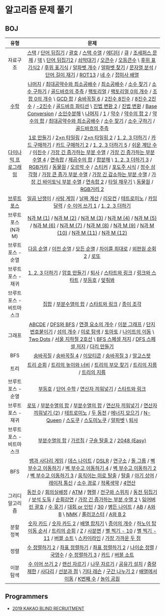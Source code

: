 # 알고리즘 문제 풀기

## BOJ

유형 | 문제
:-:|:-:
자료구조 | [스택](https://gist.github.com/ycj1212/c36ba20a90c20117c2f9d58396a7c0f9) / [단어 뒤집기](https://gist.github.com/ycj1212/4d560e943b82e151cb5058b280c25e22) / [괄호](https://gist.github.com/ycj1212/d5aeee556c0e1fafe8feba592bb17472) / [스택 수열](https://gist.github.com/ycj1212/f375d8303c394e4c6d5186c2ab7c4858) / [에디터](https://gist.github.com/ycj1212/8ed5f77e84a67e5508a736b686c720e0) / [큐](https://gist.github.com/ycj1212/5c46e21d019551002c10f2893495d841) / [조세퍼스 문제](https://gist.github.com/ycj1212/bf1b5819bb8cfb2cfc786e4e3cea9836) / [덱](https://gist.github.com/ycj1212/77ef17c765f7cef9f232e4bc62df42a2) \ [단어 뒤집기2](https://gist.github.com/ycj1212/81742cd92e7d2edaec1fe52ae4422f57) / [쇠막대기](https://gist.github.com/ycj1212/dbc47f226838ad1172dee68dd2c21ebb) / [오큰수](https://gist.github.com/ycj1212/ddc01b5c8e5be026472106142cba767d) / [오등큰수](https://gist.github.com/ycj1212/6586f73e463634d1441e229d67a13886) \ [후위 표기식2](https://gist.github.com/ycj1212/c16aafd24cde58bf212d5454f2ce37e3) / [후위 표기식](https://gist.github.com/ycj1212/138fa1a186af29c6ebcaf1c2ec280d51) / [알파벳 개수](https://gist.github.com/ycj1212/44450c5df3e48539ee51bc3b8e281520) / [알파벳 찾기](https://gist.github.com/ycj1212/395e8ed383e547ad0488cc2ccf2680c2) / [문자열 분석](https://gist.github.com/ycj1212/042bc9204655ad49c543aaca99ff6d3b) / [단어 길이 재기](https://gist.github.com/ycj1212/4ab8729bb09bd626c1e4f2589949c42e) / [ROT13](https://gist.github.com/ycj1212/a34df9975b3dbdca269c9e5d196f32cc) / [네 수](https://gist.github.com/ycj1212/aa2d5a4d083dbb00ae4904e17cc22546) / [접미사 배열](https://gist.github.com/ycj1212/79816511cebc14cb2b594453e166a33d)
[수학](./300.md) | [나머지](https://gist.github.com/ycj1212/d38017fa0316b58e37c9278dd8b7b9a8) / [최대공약수와 최소공배수](https://gist.github.com/ycj1212/1e2740d7629573e7b101e0c7f757c744) / [최소공배수](https://gist.github.com/ycj1212/d17084735c4eb79570a0ccfc55009c6f) / [소수 찾기](https://gist.github.com/ycj1212/c1754da0ea2e01eaca9de4f89ab31c95) / [소수 구하기](https://gist.github.com/ycj1212/ac1d79fed38e7b49a9c943b98af4116c) / [골드바흐의 추측](https://gist.github.com/ycj1212/9d514d9b075d19788f8419ba9f71751d) / [팩토리얼](https://gist.github.com/ycj1212/7a9299ebd68996b0910822dbb5d33c4d) / [팩토리얼 0의 개수](https://gist.github.com/ycj1212/3e283d82ec15daa294fa3680821bcb61) / [조합 0의 개수](https://gist.github.com/ycj1212/cb35c0836965a900da77a199bec2bc31) \ [GCD 합](https://gist.github.com/ycj1212/680ca8a83cec61a0235ec62454a60d36) / [숨바꼭질 6](https://gist.github.com/ycj1212/b64b859e6462873f7964c86bfb8c5c67) / [2진수 8진수](https://gist.github.com/ycj1212/77b2f75b1565928faa3d0426045caadd) / [8진수 2진수](https://gist.github.com/ycj1212/8597cfb9465b98e9680eebeab9987132) / [-2진수](https://gist.github.com/ycj1212/4cd716a712ef8fa0a476c3e9c9560a22) / [골드바흐 파티션](https://gist.github.com/ycj1212/749532d05061768f9b91afb4d8f3d313) \ [진법 변환 2](https://gist.github.com/ycj1212/a3f6b722048eb4e67516ddc5b4e67402) / [진법 변환](https://gist.github.com/ycj1212/a03aac0ef787fffe3be171dd29c7f57b) / [Base Conversion](https://gist.github.com/ycj1212/5349f7b96a25b949c6d8d6b499e3bca7) / [소인수분해](https://gist.github.com/ycj1212/f152835e9a5ad00c0a703ed2ef4a07d7) \ [나머지](https://gist.github.com/ycj1212/d38017fa0316b58e37c9278dd8b7b9a8) / [1](https://gist.github.com/ycj1212/1bd698b268517a9efb8681fd62a40ca7) / [약수](https://gist.github.com/ycj1212/9380fd738988133d7015f85f2bb79789) / [약수의 합 2](https://gist.github.com/ycj1212/a87ec241883515e04e5afa104b2a007a) / [약수의 합](https://gist.github.com/ycj1212/128b789da0ceacb4cf8452b0ac978e68) / [최대공약수와 최소공배수](https://gist.github.com/ycj1212/1e2740d7629573e7b101e0c7f757c744) / [소수 찾기](https://gist.github.com/ycj1212/c1754da0ea2e01eaca9de4f89ab31c95) / [소수 구하기](https://gist.github.com/ycj1212/ac1d79fed38e7b49a9c943b98af4116c) / [골드바흐의 추측](https://gist.github.com/ycj1212/9d514d9b075d19788f8419ba9f71751d)
[다이나믹 프로그래밍](./400.md) | [1로 만들기](https://gist.github.com/ycj1212/8812961a3508efbaa83f005de3f8a5ee) / [2×n 타일링](https://gist.github.com/ycj1212/458a3939e6c69052cab0d224585e6bec) / [2×n 타일링 2](https://gist.github.com/ycj1212/093eba6fcacbe6e98dbf980d86729228) / [1, 2, 3 더하기](https://gist.github.com/ycj1212/583c1cf6e76660c2e2887b8f634e417c) / [카드 구매하기](https://gist.github.com/ycj1212/2d3e7f6ba7a05054e8120422492c6481) / [카드 구매하기 2](https://gist.github.com/ycj1212/c673d13d3580fc5e8b75e8e2714f562a) / [1, 2, 3 더하기 5](https://gist.github.com/ycj1212/cc96c38c5ff74f823ed58cb4e168a573) / [쉬운 계단 수](https://gist.github.com/ycj1212/c4ceab00f03afce816a60451193d6a20) / [이친수](https://gist.github.com/ycj1212/8f1209e39928545476bbb6afb32bc678) / [가장 긴 증가하는 부분 수열](https://gist.github.com/ycj1212/408e0a13d0458ab03fcc07b20f20cc05) / [가장 긴 증가하는 부분 수열 4](https://gist.github.com/ycj1212/dfb5901cba2ec2fa075fd84581d1f7f2) / [연속합](https://gist.github.com/ycj1212/70ea2072d00221c58992c8a3e5a4d26f) / [제곱수의 합](https://gist.github.com/ycj1212/8d4d6dcc66c828431a55e882999be38b) / [합분해](https://gist.github.com/ycj1212/c3ff08518804e7801add468456a7ae27) \ [1, 2, 3 더하기 3](https://gist.github.com/ycj1212/e576541758e3ebd2114d9610ed500429) / [RGB거리](https://gist.github.com/ycj1212/6c3d5a3d74c9b294cee50d06cab05a27) / [동물원](https://gist.github.com/ycj1212/5f3946cf6d88e134e431070dd6305908) / [오르막 수](https://gist.github.com/ycj1212/c841b20f27afcfaab14cbe8dde43249f) / [스티커]() / [포도주 시식](https://gist.github.com/ycj1212/8dab30894a8514490014effdddfa14c7) / [정수 삼각형](https://gist.github.com/ycj1212/e165530b91f031a935bed0c70fad249a) / [가장 큰 증가 부분 수열](https://gist.github.com/ycj1212/2767199b6bae7134eb170d3ad888e21b) / [가장 긴 감소하는 부분 수열]() / [가장 긴 바이토닉 부분 수열]() / [연속합 2]() / [타일 채우기]() \ [동물원]() / [RGB거리 2]()
[브루트 포스](./500.md) | [일곱 난쟁이](https://gist.github.com/ycj1212/1e227b923c7880f3d37ba62e4fd598ad) / [사탕 게임](https://gist.github.com/ycj1212/fbf88db3c1133785f9af88379175432f) / [날짜 계산](https://gist.github.com/ycj1212/b445c19f4cd341189e9b9dd5c83a5b6a) / [리모컨](https://gist.github.com/ycj1212/f447294fee1c1e170a9df3dc45a1acb2) / [테트로미노](https://gist.github.com/ycj1212/6f6fbdf1dbcaebbee17a5b45bec3e1fc) / [카잉 달력](https://gist.github.com/ycj1212/05b3d77190256d6b41a9c4f8552c976c) / [수 이어 쓰기 1](https://gist.github.com/ycj1212/595079bd237c4e61a704f1821e251ead) / [1, 2, 3 더하기](https://gist.github.com/ycj1212/583c1cf6e76660c2e2887b8f634e417c)
브루트 포스 (N과 M) | [N과 M (1)](https://gist.github.com/ycj1212/906ad0514476ae82bef27070c44f51a0) / [N과 M (2)](https://gist.github.com/ycj1212/75e403c3e91ec3b249b5676916bc1df0) / [N과 M (3)](https://gist.github.com/ycj1212/a3b3ce92f2a9baef202eb6806901878b) / [N과 M (4)](https://gist.github.com/ycj1212/885cc3e625ae4d6feb4ecdb854282064) / [N과 M (5)]() / [N과 M (6)]() / [N과 M (7)]() / [N과 M (8)]() / [N과 M (9)]() / [N과 M (10)]() / [N과 M (11)]() / [N과 M (12)]()
브루트 포스 - 순열 | [다음 순열](https://gist.github.com/ycj1212/88ce764d70c6100dadf2e416beda41e6) / [이전 순열](https://gist.github.com/ycj1212/ab02afbb689c772ee23e383e4cc9e709) / [모든 순열](https://gist.github.com/ycj1212/dd43a65381033bab6931f5d19d78392d) / [차이를 최대로](https://gist.github.com/ycj1212/903a1cb4fb7c85532ff0c1608ad6135d) / [외판원 순회 2]() / [로또]()
브루트 포스 - 재귀 | [1, 2, 3 더하기](https://gist.github.com/ycj1212/583c1cf6e76660c2e2887b8f634e417c) / [암호 만들기](https://gist.github.com/ycj1212/948f33788613a2cef7241590bba3aa6a) / [퇴사](https://gist.github.com/ycj1212/5cd53d4819271c052a848dfc8fcd6e3a) / [스타트와 링크](https://gist.github.com/ycj1212/259199e7f5a08281c1b5f50b7a6b35bb) / [링크와 스타트](https://gist.github.com/ycj1212/06d883a4fa880145488e8885a2689265) / [부등호]() / [맞춰봐]()
브루트 포스 - 비트마스크 | [집합](https://gist.github.com/ycj1212/9527e9eda18b36d0a23366a1fdd02cee) / [부분수열의 합](https://gist.github.com/ycj1212/79d395c178fbca3a3014adb1e3086477) / [스타트와 링크](https://gist.github.com/ycj1212/259199e7f5a08281c1b5f50b7a6b35bb) / [종이 조각](https://gist.github.com/ycj1212/2c802a76790f3b175008943ab5e34907)
그래프 | [ABCDE](https://gist.github.com/ycj1212/260ed7d9149a56102b64e1c82c619221) / [DFS와 BFS](https://gist.github.com/ycj1212/8d2aea45d3a2fe276a3388ad20016e29) / [연결 요소의 개수]() / [이분 그래프]() / [단지번호붙이기]() / [섬의 개수]() / [미로 탐색]() / [토마토]() / [나이트의 이동](https://gist.github.com/ycj1212/ee1c3b8708c2ffe0864047fa92d61e87) \ [Two Dots]() / [서울 지하철 2호선]() \ [BFS 스페셜 저지]() / [DFS 스페셜 저지]() / [다리 만들기]()
BFS | [숨바꼭질](https://gist.github.com/ycj1212/5775a0d061815d17a1347eb0293604a5) / [숨바꼭질 4]() / [이모티콘](https://gist.github.com/ycj1212/91638cc413380f657896a69d21a752dc) / [숨바꼭질 3]() / [알고스팟]()
트리 | [트리 순회]() / [트리의 높이와 너비]() / [트리의 부모 찾기]() / [트리의 지름]() / [트리의 지름]()
브루트 포스 - 순열 | [부등호](https://gist.github.com/ycj1212/582c8f59ee120176e0ddedb0ce53f888) / [단어 수학]() / [연산자 끼워넣기]() / [스타트와 링크]()
브루트 포스 - 재귀 | [로또]() / [부분수열의 합]() / [부분수열의 합]() / [연산자 끼워넣기](https://gist.github.com/ycj1212/6c206a566671298bf355ece9fb0b888b) / [연산자 끼워넣기 (2)]() / [테트로미노]() / [두 동전]() / [에너지 모으기]() / [N-Queen]() / [스도쿠]() / [스도미노쿠]() / [알파벳]() \ [퇴사](https://gist.github.com/ycj1212/5cd53d4819271c052a848dfc8fcd6e3a)
브루트 포스 - 비트마스크 | [부분수열의 합]() / [가르침]() / [구슬 탈출 2]() / [2048 (Easy)]()
BFS | [뱀과 사다리 게임]() / [데스 나이트](https://gist.github.com/ycj1212/2b288fc8efe7693a3f49dc4a2b4f2240) / [DSLR]() / [연구소]() / [돌 그룹]() / [벽 부수고 이동하기]() / [벽 부수고 이동하기 4]() / [벽 부수고 이동하기 2]() / [벽 부수고 이동하기 3]() / [움직이는 미로 탈출]() / [탈출]() / [아기 상어]() / [레이저 통신](https://gist.github.com/ycj1212/3466bbee52480547d654e95b55343587) / [소수 경로]() / [적록색약]() / [4연산]()
그리디 알고리즘 | [동전 0](https://gist.github.com/ycj1212/d10a7eefff9ffe0b80447600ca8e5eb9) / [회의실배정](https://gist.github.com/ycj1212/770252c4d785c766709a8221f745e77b) / [ATM](https://gist.github.com/ycj1212/f809190191b21a2f660378f99a92ad5f) / [행렬](https://gist.github.com/ycj1212/f113c1351fe81bf401d5ab732025a0b4) / [전구와 스위치](https://gist.github.com/ycj1212/6ac1d45b9c7a20346161c3e6d7f8aa89) / [동전 뒤집기]() / [보석 도둑]() / [순회강연](https://gist.github.com/ycj1212/44f48e7b241baf6b9b8466124e9585de) / [가장 긴 증가하는 부분 수열 2]() \ [잃어버린 괄호]() / [수 묶기](https://gist.github.com/ycj1212/9515b65221dd72cc82a2c80ff5142062) / [대회 or 인턴]() / [30]() / [병든 나이트]() / [AB]() / [A와 B]() \ [NMK]() / [롤러코스터]() / [A와 B 2]()
분할 정복 | [숫자 카드]() / [숫자 카드 2](https://gist.github.com/ycj1212/7f4aed33db21772b4db7ef24757ce2b8) / [배열 합치기]() \ [종이의 개수](https://gist.github.com/ycj1212/3af42f7a77a91c946965737c1dc9ccd0) / [하노이 탑 이동 순서]() / [트리의 순회]() / [Z](https://gist.github.com/ycj1212/dac8ebff7cdab7486dd33542bfd878ba) / [사분면](https://gist.github.com/ycj1212/364ca92bef96b7871c69e39f7c68ef51) / [별 찍기 - 10](https://gist.github.com/ycj1212/30fc7e143e0cce4c2aef2dc13de7ab9f) / [별 찍기 - 11]() / [버블 소트]() \ [스카이라인]() / [가장 가까운 두 점](https://gist.github.com/ycj1212/f54bfeaa4023489692e5396ba1b4db08)
정렬 | [수 정렬하기 2](https://gist.github.com/ycj1212/28766ed0d220bcac187e2163b3ddf04d) / [좌표 정렬하기](https://gist.github.com/ycj1212/b7b5d398abbd3e2cd00886217f3baa22) / [좌표 정렬하기 2](https://gist.github.com/ycj1212/fe6a8f4ae9bf835b95204c1c835e8b2c) / [나이순 정렬](https://gist.github.com/ycj1212/d95c5dca57dcf2a6c827a58e84455030) / [국영수](https://gist.github.com/ycj1212/6893f629dd22b9b4c0c512b9df087d0b) / [수 정렬하기 3](https://gist.github.com/ycj1212/418869e93e9662564072ccb88ae8a831) / [카드](https://gist.github.com/ycj1212/122addfd012acd275e52087b9cf33706) / [버블 소트]()
이분 탐색 | [수 이어 쓰기 2](https://gist.github.com/ycj1212/2b4db48f6e1689bd4bc72faea2bbfceb) / [랜선 자르기](https://gist.github.com/ycj1212/9fa300f177d8157fe980c63d7d58b1a4) / [나무 자르기](https://gist.github.com/ycj1212/55f1eaa3522fde1764c275b99ad7f21c) / [공유기 설치](https://gist.github.com/ycj1212/19ef70c39613c85948322cf2dc055d3e) / [중량제한]() / [사다리]() / [선분과 점]() \ [기타 레슨]() / [구간 나누기 2]() / [배열에서 이동]() / [K번째 수]() / [놀이 공원]()

## Programmers

- [2019 KAKAO BLIND RECRUITMENT](https://programmers.co.kr/learn/courses/30/lessons/42890)